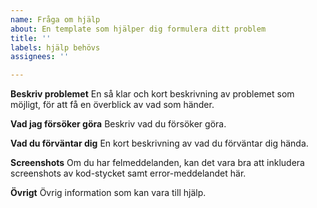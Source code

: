 ```yaml
---
name: Fråga om hjälp
about: En template som hjälper dig formulera ditt problem
title: ''
labels: hjälp behövs
assignees: ''

---
```


**Beskriv problemet**
En så klar och kort beskrivning av problemet som möjligt, för att få en överblick av vad som händer.

**Vad jag försöker göra**
Beskriv vad du försöker göra.

**Vad du förväntar dig**
En kort beskrivning av vad du förväntar dig hända.

**Screenshots**
Om du har felmeddelanden, kan det vara bra att inkludera screenshots av kod-stycket samt error-meddelandet här.

**Övrigt**
Övrig information som kan vara till hjälp.
